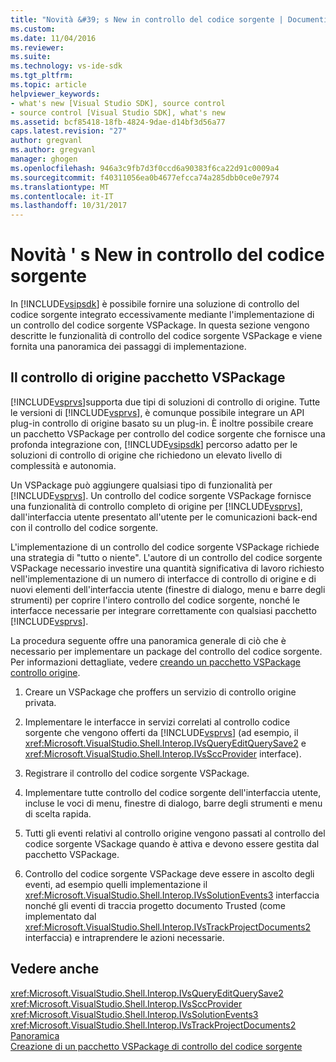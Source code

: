 ```yaml
---
title: "Novità &#39; s New in controllo del codice sorgente | Documenti Microsoft"
ms.custom: 
ms.date: 11/04/2016
ms.reviewer: 
ms.suite: 
ms.technology: vs-ide-sdk
ms.tgt_pltfrm: 
ms.topic: article
helpviewer_keywords:
- what's new [Visual Studio SDK], source control
- source control [Visual Studio SDK], what's new
ms.assetid: bcf85418-18fb-4824-9dae-d14bf3d56a77
caps.latest.revision: "27"
author: gregvanl
ms.author: gregvanl
manager: ghogen
ms.openlocfilehash: 946a3c9fb7d3f0ccd6a90383f6ca22d91c0009a4
ms.sourcegitcommit: f40311056ea0b4677efcca74a285dbb0ce0e7974
ms.translationtype: MT
ms.contentlocale: it-IT
ms.lasthandoff: 10/31/2017
---
```

# <a name="what39s-new-in-source-control"></a>Novità &#39; s New in controllo del codice sorgente
In [!INCLUDE[vsipsdk](../../extensibility/includes/vsipsdk_md.md)] è possibile fornire una soluzione di controllo del codice sorgente integrato eccessivamente mediante l'implementazione di un controllo del codice sorgente VSPackage. In questa sezione vengono descritte le funzionalità di controllo del codice sorgente VSPackage e viene fornita una panoramica dei passaggi di implementazione.  
  
## <a name="the-source-control-vspackage"></a>Il controllo di origine pacchetto VSPackage  
 [!INCLUDE[vsprvs](../../code-quality/includes/vsprvs_md.md)]supporta due tipi di soluzioni di controllo di origine. Tutte le versioni di [!INCLUDE[vsprvs](../../code-quality/includes/vsprvs_md.md)], è comunque possibile integrare un API plug-in controllo di origine basato su un plug-in. È inoltre possibile creare un pacchetto VSPackage per controllo del codice sorgente che fornisce una profonda integrazione con, [!INCLUDE[vsipsdk](../../extensibility/includes/vsipsdk_md.md)] percorso adatto per le soluzioni di controllo di origine che richiedono un elevato livello di complessità e autonomia.  
  
 Un VSPackage può aggiungere qualsiasi tipo di funzionalità per [!INCLUDE[vsprvs](../../code-quality/includes/vsprvs_md.md)]. Un controllo del codice sorgente VSPackage fornisce una funzionalità di controllo completo di origine per [!INCLUDE[vsprvs](../../code-quality/includes/vsprvs_md.md)], dall'interfaccia utente presentato all'utente per le comunicazioni back-end con il controllo del codice sorgente.  
  
 L'implementazione di un controllo del codice sorgente VSPackage richiede una strategia di "tutto o niente". L'autore di un controllo del codice sorgente VSPackage necessario investire una quantità significativa di lavoro richiesto nell'implementazione di un numero di interfacce di controllo di origine e di nuovi elementi dell'interfaccia utente (finestre di dialogo, menu e barre degli strumenti) per coprire l'intero controllo del codice sorgente, nonché le interfacce necessarie per integrare correttamente con qualsiasi pacchetto [!INCLUDE[vsprvs](../../code-quality/includes/vsprvs_md.md)].  
  
 La procedura seguente offre una panoramica generale di ciò che è necessario per implementare un package del controllo del codice sorgente. Per informazioni dettagliate, vedere [creando un pacchetto VSPackage controllo origine](../../extensibility/internals/creating-a-source-control-vspackage.md).  
  
1.  Creare un VSPackage che proffers un servizio di controllo origine privata.  
  
2.  Implementare le interfacce in servizi correlati al controllo codice sorgente che vengono offerti da [!INCLUDE[vsprvs](../../code-quality/includes/vsprvs_md.md)] (ad esempio, il <xref:Microsoft.VisualStudio.Shell.Interop.IVsQueryEditQuerySave2> e <xref:Microsoft.VisualStudio.Shell.Interop.IVsSccProvider> interface).  
  
3.  Registrare il controllo del codice sorgente VSPackage.  
  
4.  Implementare tutte controllo del codice sorgente dell'interfaccia utente, incluse le voci di menu, finestre di dialogo, barre degli strumenti e menu di scelta rapida.  
  
5.  Tutti gli eventi relativi al controllo origine vengono passati al controllo del codice sorgente VSackage quando è attiva e devono essere gestita dal pacchetto VSPackage.  
  
6.  Controllo del codice sorgente VSPackage deve essere in ascolto degli eventi, ad esempio quelli implementazione il <xref:Microsoft.VisualStudio.Shell.Interop.IVsSolutionEvents3> interfaccia nonché gli eventi di traccia progetto documento Trusted (come implementato dal <xref:Microsoft.VisualStudio.Shell.Interop.IVsTrackProjectDocuments2> interfaccia) e intraprendere le azioni necessarie.  
  
## <a name="see-also"></a>Vedere anche  
 <xref:Microsoft.VisualStudio.Shell.Interop.IVsQueryEditQuerySave2>   
 <xref:Microsoft.VisualStudio.Shell.Interop.IVsSccProvider>   
 <xref:Microsoft.VisualStudio.Shell.Interop.IVsSolutionEvents3>   
 <xref:Microsoft.VisualStudio.Shell.Interop.IVsTrackProjectDocuments2>   
 [Panoramica](../../extensibility/internals/source-control-integration-overview.md)   
 [Creazione di un pacchetto VSPackage di controllo del codice sorgente](../../extensibility/internals/creating-a-source-control-vspackage.md)